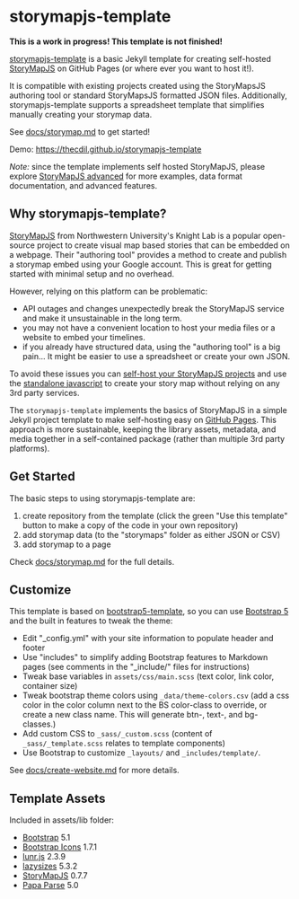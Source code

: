 # storymapjs-template

**This is a work in progress! This template is not finished!**

[storymapjs-template](https://github.com/evanwill/storymapjs-template) is a basic Jekyll template for creating self-hosted [StoryMapJS](https://storymap.knightlab.com/) on GitHub Pages (or where ever you want to host it!). 

It is compatible with existing projects created using the StoryMapsJS authoring tool or standard StoryMapsJS formatted JSON files.
Additionally, storymapjs-template supports a spreadsheet template that simplifies manually creating your storymap data.

See [docs/storymap.md](docs/storymap.md) to get started!

Demo: <https://thecdil.github.io/storymapjs-template>

*Note:* since the template implements self hosted StoryMapJS, please explore [StoryMapJS advanced](https://storymap.knightlab.com/advanced/) for more examples, data format documentation, and advanced features.

## Why storymapjs-template?

[StoryMapJS](https://storymap.knightlab.com/) from Northwestern University's Knight Lab is a popular open-source project to create visual map based stories that can be embedded on a webpage.
Their "authoring tool" provides a method to create and publish a storymap embed using your Google account.
This is great for getting started with minimal setup and no overhead.

However, relying on this platform can be problematic:

- API outages and changes unexpectedly break the StoryMapJS service and make it unsustainable in the long term.
- you may not have a convenient location to host your media files or a website to embed your timelines.
- if you already have structured data, using the "authoring tool" is a big pain... It might be easier to use a spreadsheet or create your own JSON.

To avoid these issues you can [self-host your StoryMapJS projects](https://storymap.knightlab.com/advanced/) and use the [standalone javascript](https://github.com/NUKnightLab/StoryMapJS/) to create your story map without relying on any 3rd party services.

The `storymapjs-template` implements the basics of StoryMapJS in a simple Jekyll project template to make self-hosting easy on [GitHub Pages](https://pages.github.com/).
This approach is more sustainable, keeping the library assets, metadata, and media together in a self-contained package (rather than multiple 3rd party platforms).

## Get Started 

The basic steps to using storymapjs-template are: 

1. create repository from the template (click the green "Use this template" button to make a copy of the code in your own repository)
2. add storymap data (to the "storymaps" folder as either JSON or CSV)
3. add storymap to a page

Check [docs/storymap.md](docs/storymap.md) for the full details. 

## Customize 

This template is based on [bootstrap5-template](https://github.com/thecdil/bootstrap-template), so you can use [Bootstrap 5](https://getbootstrap.com/) and the built in features to tweak the theme:

- Edit "_config.yml" with your site information to populate header and footer
- Use "includes" to simplify adding Bootstrap features to Markdown pages (see comments in the "_include/" files for instructions)
- Tweak base variables in `assets/css/main.scss` (text color, link color, container size)
- Tweak bootstrap theme colors using `_data/theme-colors.csv` (add a css color in the color column next to the BS color-class to override, or create a new class name. This will generate btn-, text-, and bg- classes.)
- Add custom CSS to `_sass/_custom.scss` (content of `_sass/_template.scss` relates to template components)
- Use Bootstrap to customize `_layouts/` and `_includes/template/`.

See [docs/create-website.md](https://github.com/thecdil/storymapjs-template/blob/main/docs/create-website.md) for more details.

## Template Assets

Included in assets/lib folder:

- [Bootstrap](https://getbootstrap.com/docs/5.1/getting-started/introduction/) 5.1
- [Bootstrap Icons](https://icons.getbootstrap.com/) 1.7.1
- [lunr.js](https://lunrjs.com/) 2.3.9
- [lazysizes](https://github.com/aFarkas/lazysizes) 5.3.2
- [StoryMapJS](https://github.com/NUKnightLab/StoryMapJS/) 0.7.7
- [Papa Parse](https://www.papaparse.com/) 5.0 
